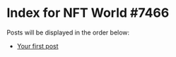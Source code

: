 # Index for NFT World #7466
Posts will be displayed in the order below:

- [Your first post](./001-first.md)

